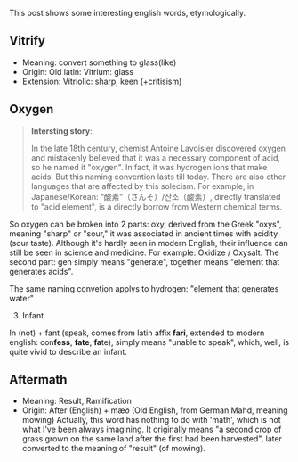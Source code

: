 This post shows some interesting english words, etymologically. 

## Vitrify
- Meaning: convert something to glass(like)
- Origin: Old latin: Vitrium: glass
- Extension: Vitriolic: sharp, keen (+critisism)

## Oxygen

> **Intersting story**: 
> 
> In the late 18th century, chemist Antoine Lavoisier discovered oxygen and mistakenly believed that it was a necessary component of acid, so he named it "oxygen". In fact, it was hydrogen ions that make acids. But this naming convention lasts till today. There are also other languages that are affected by this solecism. For example, in Japanese/Korean: “酸素”（さんそ）/산소（酸素）, directly translated to "acid element", is a directly borrow from Western chemical terms.

So oxygen can be broken into 2 parts: oxy, derived from the Greek "oxys", meaning "sharp" or "sour," it was associated in ancient times with acidity (sour taste).  Although it's hardly seen in modern English, their influence can still be seen in science and medicine. For example: Oxidize / Oxysalt. The second part: gen simply means "generate", together means "element that generates acids". 

The same naming convetion applys to hydrogen: "element that generates water"

3. Infant

In (not) + fant (speak, comes from latin affix **fari**, extended to modern english: con**fess**, **fate**, **fa**te), simply means "unable to speak", which, well, is quite vivid to describe an infant.


## Aftermath
- Meaning: Result, Ramification
- Origin: After (English) + mæð (Old English, from German Mahd, meaning mowing) 
Actually, this word has nothing to do with 'math', which is not what I've been always imagining. It originally means "a second crop of grass grown on the same land after the first had been harvested", later converted to the meaning of "result" (of mowing).  

<script src="../widgets/a11y-m-customized.js"></script>